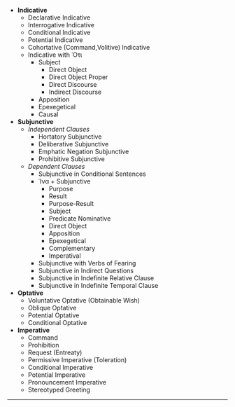 - <strong>Indicative</strong>
	- Declarative Indicative
	- Interrogative Indicative
	- Conditional Indicative
	- Potential Indicative
	- Cohortative (Command,Volitive) Indicative
	- Indicative with ῾Οτι
		- Subject
			- Direct Object
			- Direct Object Proper
			- Direct Discourse
			- Indirect Discourse
		- Apposition
		- Epexegetical
		- Causal
- <strong>Subjunctive</strong>
	- <em>Independent Clauses</em>
		- Hortatory Subjunctive
		- Deliberative Subjunctive
		- Emphatic Negation Subjunctive
		- Prohibitive Subjunctive
	- <em>Dependent Clauses</em>
		- Subjunctive in Conditional Sentences
		- ῾Ινα + Subjunctive
			- Purpose
			- Result
			- Purpose-Result
			- Subject
			- Predicate Nominative
			- Direct Object
			- Apposition
			- Epexegetical
			- Complementary
			- Imperatival
		- Subjunctive with Verbs of Fearing
		- Subjunctive in Indirect Questions
		- Subjunctive in Indefinite Relative Clause
		- Subjunctive in Indefinite Temporal Clause
- <strong>Optative</strong>
	- Voluntative Optative (Obtainable Wish)
	- Oblique Optative
	- Potential Optative
	- Conditional Optative
- <strong>Imperative</strong>
	- Command
	- Prohibition
	- Request (Entreaty)
	- Permissive Imperative (Toleration)
	- Conditional Imperative
	- Potential Imperative
	- Pronouncement Imperative
	- Stereotyped Greeting

---

